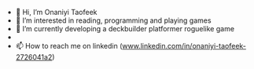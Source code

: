 - 👋 Hi, I’m Onaniyi Taofeek
- 👀 I’m interested in reading, programming and playing games
- 🌱 I’m currently developing a deckbuilder platformer roguelike game
-
- 📫 How to reach me on linkedin (www.linkedin.com/in/onaniyi-taofeek-2726041a2)

<!---
TaofeekS/TaofeekS is a ✨ special ✨ repository because its `README.md` (this file) appears on your GitHub profile.
You can click the Preview link to take a look at your changes.
--->

